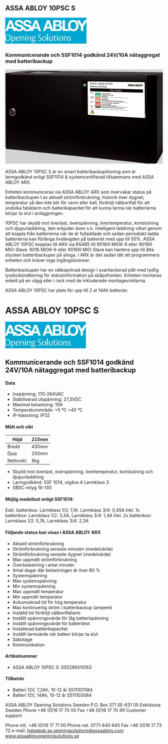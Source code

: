 ## ASSA ABLOY 10PSC S

![](_page_0_Picture_1.jpeg)

### Kommunicerande och SSF1014 godkänd 24V/10A nätaggregat med batteribackup

![](_page_0_Picture_3.jpeg)

ASSA ABLOY 10PSC S är en smart batteribackuplösning som är larmgodkänd enligt SSF1014 & systemcertifierad tillsammans med ASSA ABLOY ARX.

Enheten kommuniceras via ASSA ABLOY ARX som övervakar status på batteribackupen t.ex aktuell strömförbrukning, historik över dygnet, temperatur så den inte blir för varm eller kall, fördröjt nätbortfall för att undvika falsklarm och batterikapacitet för att kunna larma när batterierna börjar ta slut i anläggningen.

10PSC har skydd mot överlast, överspänning, övertemperatur, kortslutning och djupurladdning, den erbjuder även s.k. intelligent laddning vilket genom att koppla från batterierna när de är fulladdade och sedan periodiskt ladda batterierna kan förlänga livslängden på batteriet med upp till 50%. ASSA ABLOY 10PSC kopplas till ARX via RS485 till 9016III MIO6-6 eller 9016III MIO-Slave. 9016 MIO6-6 eller 9016III MIO-Slave kan hantera upp till åtta stycken batteribackuper på slinga. I ARX är det sedan lätt att programmera enheten och kräver inga ingångslicenser.

Batteribackupen har en välbeprövad design i svartlackerad plåt med tydlig lysdiodsindikering för statusinformation på skåpsfronten. Enheten monteras enkelt på en vägg eller i rack med de inkluderade montagevinklarna.

ASSA ABLOY 10PSC har plats för upp till 2 st 14Ah batterier.

# ASSA ABLOY 10PSC S

![](_page_1_Picture_1.jpeg)

## Kommunicerande och SSF1014 godkänd 24V/10A nätaggregat med batteribackup

#### **Data**

- Inspänning: 170-264VAC
- Stabiliserad utspänning: 27,3VDC
- Maximal belastning: 10A
- Temperaturområde: +5 °C +40 °C
- IP-klassning: IP32

#### **Mått och vikt**

| Höjd       | 215mm |
|------------|-------|
| Bredd      | 430mm |
| Djup       | 200mm |
| Nettovikt: | 8kg   |

- Skydd mot överlast, överspänning, övertemperatur, kortslutning och djupurladdning
- Larmgodkänd: SSF 1014, utgåva 4 Larmklass 3
- SBSC-intyg 16-130

#### **Möjlig medellast enligt SSF1014:**

Exkl. batteribox: Larmklass 1/2: 1,1A. Larmklass 3/4: 0,45A Inkl. 1x batteribox: Larmklass 1/2: 3,4A, Larmklass 3/4: 1,4A Inkl. 2x batteribox: Larmklass 1/2: 5,7A, Larmklass 3/4: 2,3A

#### **Följande status kan visas i ASSA ABLOY ARX**

- Aktuell strömförbrukning
- Strömförbrukning senaste minuten (medelvärde)
- Strömförbrukning senaste dygnet (medelvärde)
- Max uppmätt strömförbrukning
- Överbelastning i antal minuter
- Antal dagar där belastningen är över 80 %
- Systemspänning
- Max systemspänning
- Min systemspänning
- Max uppmätt temperatur
- Min uppmätt temperatur
- Ackumulerad tid för hög temperatur
- Max kontinuerlig ström i batteribackup (ampere)
- Inställd tid fördröjt nätbortfallarm
- Inställt spänningsvärde för låg batterispänning
- Inställt spänningsvärde för batteritest
- Installerad batterikapacitet
- Inställt larmvärde när batteri börjar ta slut
- Sabotage
- Kommunikation

#### **Artikelnummer**

- ASSA ABLOY 10PSC S: S55299310163
#### **Tillbehör**

- Batteri 12V, 7,2Ah, 10-12 år S511107084
- Batteri 12V, 14Ah, 10-12 år S511103084

ASSA ABLOY Opening Solutions Sweden P.O. Box 371 SE-631 05 Eskilstuna Sweden Phone +46 (0)16 17 70 00 Fax +46 (0)16 17 70 49 Customer support:

Phone intl. +46 (0)16 17 71 00 Phone nat. 0771-640 640 Fax +46 (0)16 17 73 72 e-mail: helpdesk.se.openingsolutions@assaabloy.com www.assaabloyopeningsolutions.se